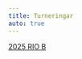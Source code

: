 ```yaml
---
title: Turneringar
auto: true
---
```


[2025 RIO B](https://christernilsson.github.io/2025/013-FloatingBerger/?TITLE=RIO+2025+B&GAMES=2&ROUNDS=9&SORT=0&ONE=1&BALANCE=0&p=1504+Thomas+Paulin&p=1773+Per+Eriksson&p=1676+Onni+Aikio&p=1600+Roland+Eriksson&p=1598+Helge+Bergstr%C3%B6m&p=1666+Abbas+Razavi&p=1621+Jouko+Liistamo&p=1570+Per+Hamnstr%C3%B6m&p=1700+Christer+Nilsson&r1=011x&r2=r00x&r15=xx0x&r16=xx1x)